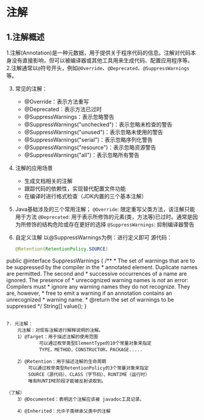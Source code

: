 # 注解

## 1.注解概述

1.注解(Annotation)是一种元数据，用于提供关于程序代码的信息。注解对代码本身没有直接影响，但可以被编译器或其他工具用来生成代码、配置应用程序等。
2.注解通常以`@`符号开头，例如`@Override`、`@Deprecated`、`@SuppressWarnings`等。

3. 常见的注解：
    - @Override：表示方法重写
    - @Deprecated：表示方法已过时
    - @SuppressWarnings：表示忽略警告
    - @SuppressWarnings("unchecked")：表示忽略未检查的警告
    - @SuppressWarnings("unused")：表示忽略未使用的警告
    - @SuppressWarnings("serial")：表示忽略序列化警告
    - @SuppressWarnings("resource")：表示忽略资源警告
    - @SuppressWarnings("all")：表示忽略所有警告

4. 注解的应用场景
    - 生成文档相关的注解
    - 跟踪代码的依赖性，实现替代配置文件功能
    - 在编译时进行格式检查（JDK内置的三个基本注解）

5. Java基础涉及的三个常用注解；
    `@Override`: 限定重写父类方法，该注解只能用于方法
    `@Deprecated`: 用于表示所修饰的元素(类，方法等)已过时。通常是因为所修饰的结构危险或存在更好的选择
    `@SuppressWarnings`: 抑制编译器警告


6. 自定义注解
    以@SuppressWarnings为例：进行定义即可
    源代码：
    ```java
    @Retention(RetentionPolicy.SOURCE)
public @interface SuppressWarnings {
    /**
     * The set of warnings that are to be suppressed by the compiler in the
     * annotated element.  Duplicate names are permitted.  The second and
     * successive occurrences of a name are ignored.  The presence of
     * unrecognized warning names is <i>not</i> an error: Compilers must
     * ignore any warning names they do not recognize.  They are, however,
     * free to emit a warning if an annotation contains an unrecognized
     * warning name.
     * @return the set of warnings to be suppressed
     */
    String[] value();
}

```

7. 元注解：
    元注解：对现有注解进行解释说明的注解。
    1）@Target：用于描述注解的使用范围
            可以通过枚举类型ElementType的10个常量对象来指定
            TYPE，METHOD，CONSTRUCTOR，PACKAGE.....

    2）@Retention：用于描述注解的生命周期
        可以通过枚举类型RetentionPolicy的3个常量对象来指定
        SOURCE（源代码）、CLASS（字节码）、RUNTIME（运行时）
        唯有RUNTIME阶段才能被反射读取到。
        
（了解）
    3）@Documented：表明这个注解应该被 javadoc工具记录。

    4）@Inherited：允许子类继承父类中的注解
